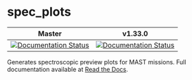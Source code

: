 spec_plots
==========
| Master | v1.33.0 |
| :----: | :---: |
| [![Documentation Status](https://readthedocs.org/projects/spec-plots/badge/?version=master)](https://readthedocs.org/projects/spec-plots/?badge=master) | [![Documentation Status](https://readthedocs.org/projects/spec-plots/badge/?version=v1.33.0)](https://readthedocs.org/projects/spec-plots/?badge=v1.33.0) |

Generates spectroscopic preview plots for MAST missions.  Full documentation available at [Read the Docs](https://readthedocs.org/projects/spec-plots/).
